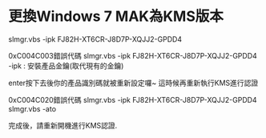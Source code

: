 # 更換Windows 7 MAK為KMS版本

slmgr.vbs -ipk  FJ82H-XT6CR-J8D7P-XQJJ2-GPDD4

0xC004C003錯誤代碼
slmgr.vbs -ipk  FJ82H-XT6CR-J8D7P-XQJJ2-GPDD4
  -ipk : 安裝產品金鑰(取代現有的金鑰)

   enter按下去後你的產品識別碼就被重新設定囉~
   這時候再重新執行KMS進行認證

0xC004C020錯誤代碼
slmgr.vbs -ipk FJ82H-XT6CR-J8D7P-XQJJ2-GPDD4
slmgr.vbs -ato

完成後，請重新開機進行KMS認證.